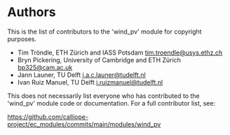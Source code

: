 # Authors
<!-- --8<-- [start:authors] -->

This is the list of contributors to the 'wind_pv' module for copyright purposes.

- Tim Tröndle, ETH Zürich and IASS Potsdam <tim.troendle@usys.ethz.ch>
- Bryn Pickering, University of Cambridge and ETH Zürich <bp325@cam.ac.uk>
- Jann Launer, TU Delft <j.a.c.launer@tudelft.nl>
- Ivan Ruiz Manuel, TU Delft <i.ruizmanuel@tudelft.nl>

This does not necessarily list everyone who has contributed to the 'wind_pv' module code or documentation.
For a full contributor list, see:

<https://github.com/calliope-project/ec_modules/commits/main/modules/wind_pv>

<!-- --8<-- [end:authors] -->
